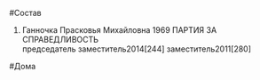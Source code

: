 #Состав  
1. Ганночка Прасковья Михайловна 1969 
    ПАРТИЯ ЗА СПРАВЕДЛИВОСТЬ  
    председатель заместитель2014[244] заместитель2011[280] 
  
#Дома  
  
